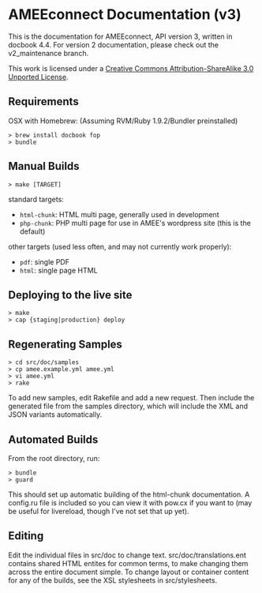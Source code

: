 AMEEconnect Documentation (v3)
==============================

This is the documentation for AMEEconnect, API version 3, written in docbook 4.4. For
version 2 documentation, please check out the v2_maintenance branch.

This work is licensed under a [Creative Commons Attribution-ShareAlike 3.0 Unported License](http://creativecommons.org/licenses/by-sa/3.0/).

Requirements
------------

OSX with Homebrew:
(Assuming RVM/Ruby 1.9.2/Bundler preinstalled)

    > brew install docbook fop
    > bundle

Manual Builds
-------------

    > make [TARGET]

standard targets:

* `html-chunk`: HTML multi page, generally used in development
* `php-chunk`:  PHP multi page for use in AMEE's wordpress site (this is the default)

other targets (used less often, and may not currently work properly):

* `pdf`:  single PDF
* `html`: single page HTML

Deploying to the live site
--------------------------

    > make
	> cap {staging|production} deploy

Regenerating Samples
--------------------

    > cd src/doc/samples
	> cp amee.example.yml amee.yml
	> vi amee.yml
    > rake

To add new samples, edit Rakefile and add a new request. Then include the generated 
file from the samples directory, which will include the XML and JSON variants automatically.

Automated Builds
----------------

From the root directory, run:

    > bundle
    > guard

This should set up automatic building of the html-chunk documentation. A config.ru file is 
included so you can view it with pow.cx if you want to (may be useful for livereload, though
I've not set that up yet).

Editing
-------

Edit the individual files in src/doc to change text. src/doc/translations.ent contains shared
HTML entites for common terms, to make changing them across the entire document simple. To change
layout or container content for any of the builds, see the XSL stylesheets in src/stylesheets.